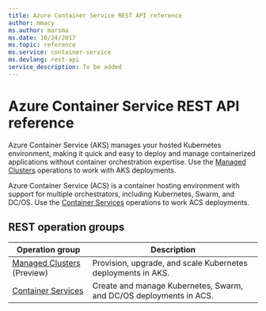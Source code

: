 ```yaml
---
title: Azure Container Service REST API reference
author: mmacy
ms.author: marsma
ms.date: 10/24/2017
ms.topic: reference
ms.service: container-service
ms.devlang: rest-api
service_description: To be added
---
```


# Azure Container Service REST API reference

Azure Container Service (AKS) manages your hosted Kubernetes environment, making it quick and easy to deploy and manage containerized applications without container orchestration expertise. Use the [Managed Clusters](~/docs-ref-autogen/container-service/managedclusters.json) operations to work with AKS deployments.

Azure Container Service (ACS) is a container hosting environment with support for multiple orchestrators, including Kubernetes, Swarm, and DC/OS. Use the [Container Services](~/docs-ref-autogen/container-service/containerservices.json) operations to work ACS deployments.

## REST operation groups

| Operation group | Description |
|-----------------|-------------|
| [Managed Clusters](~/docs-ref-autogen/container-service/managedclusters.json) (Preview) | Provision, upgrade, and scale Kubernetes deployments in AKS. |
| [Container Services](~/docs-ref-autogen/container-service/containerservices.json) | Create and manage Kubernetes, Swarm, and DC/OS deployments in ACS. |